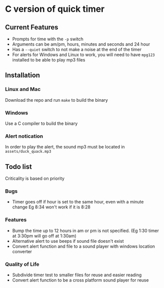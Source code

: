 # C version of quick timer

## Current Features
- Prompts for time with the `-p` switch
- Arguments can be am/pm, hours, minutes and seconds and 24 hour
- Has a `--quiet` switch to not make a noise at the end of the timer
- For alerts for Windows and Linux to work, you will need to have `mpg123`
  installed to be able to play mp3 files

## Installation
### Linux and Mac
Download the repo and run `make` to build the binary

### Windows
Use a C compiler to build the binary

### Alert notication
In order to play the alert, the sound mp3 must be located in
`assets/duck_quack.mp3`

##  Todo list
Criticality is based on priority
### Bugs
- Timer goes off if hour is set to the same hour, even with a minute change Eg
  8:34 won't work if it is 8:28

### Features
- Bump the time up to 12 hours in am or pm is not specified.
  (Eg 1:30 timer at 3:30pm will go off at 1:30am)
- Alternative alert to use beeps if sound file doesn't exist
- Convert alert function and file to a sound player with windows location
  converter

### Quality of Life
- Subdivide timer test to smaller files for reuse and easier reading
- Convert alert function to be a cross platform sound player for reuse
